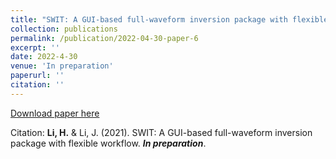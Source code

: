 ```yaml
---
title: "SWIT: A GUI-based full-waveform inversion package with flexible workflow"
collection: publications
permalink: /publication/2022-04-30-paper-6
excerpt: ''
date: 2022-4-30
venue: 'In preparation'
paperurl: ''
citation: ''
---
```

[Download paper here]()

Citation: **Li, H.** & Li, J. (2021). SWIT: A GUI-based full-waveform inversion package with flexible workflow. ***In preparation***.